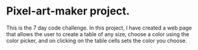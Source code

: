 # Pixel-art-maker project.
This is the 7 day code challenge.
In this project, I have created a web page that allows the user to create a table of any size, choose a color using the color picker, and on clicking on the table cells sets the color you choose.
